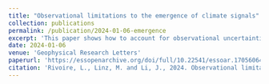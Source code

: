 ```yaml
---
title: "Observational limitations to the emergence of climate signals"
collection: publications
permalink: /publication/2024-01-06-emergence
excerpt: 'This paper shows how to account for observational uncertainties in the time of emergence of long-term trends'
date: 2024-01-06
venue: 'Geophysical Research Letters'
paperurl: 'https://essopenarchive.org/doi/full/10.22541/essoar.170560647.74872118'
citation: 'Rivoire, L., Linz, M. and Li, J., 2024. Observational limitations to the emergence of climate signals. Authorea Preprints.'
---
```

